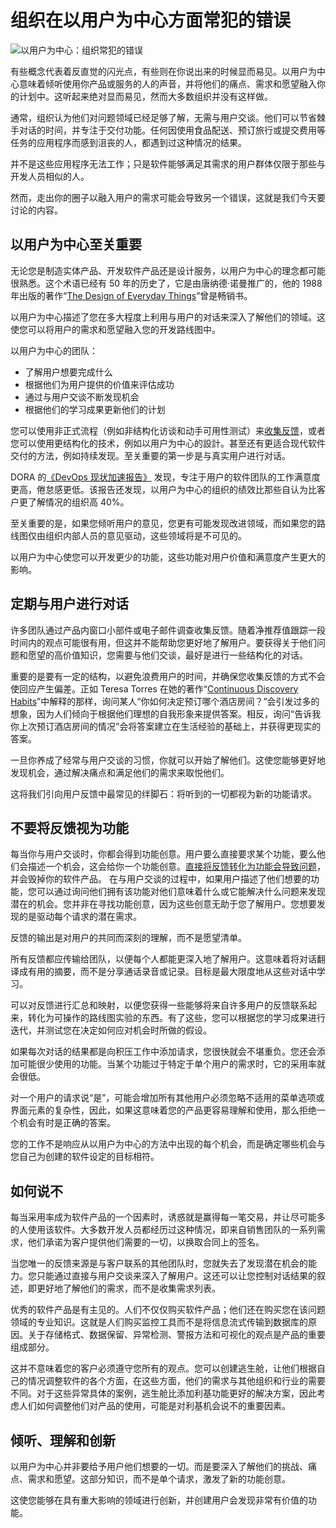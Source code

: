 # 组织在以用户为中心方面常犯的错误

![以用户为中心：组织常犯的错误](https://cdn.thenewstack.io/media/2025/01/74acd0ac-feedback-1024x603.png)

有些概念代表着反直觉的闪光点，有些则在你说出来的时候显而易见。以用户为中心意味着倾听使用你产品或服务的人的声音，并将他们的痛点、需求和愿望融入你的计划中。这听起来绝对显而易见，然而大多数组织并没有这样做。

通常，组织认为他们对问题领域已经足够了解，无需与用户交谈。他们可以节省棘手对话的时间，并专注于交付功能。任何因使用食品配送、预订旅行或提交费用等任务的应用程序而感到沮丧的人，都遇到过这种情况的结果。

并不是这些应用程序无法工作；只是软件能够满足其需求的用户群体仅限于那些与开发人员相似的人。

然而，走出你的圈子以融入用户的需求可能会导致另一个错误，这就是我们今天要讨论的内容。

## 以用户为中心至关重要

无论您是制造实体产品、开发软件产品还是设计服务，以用户为中心的理念都可能很熟悉。这个术语已经有 50 年的历史了，它是由唐纳德·诺曼推广的，他的 1988 年出版的著作“[The Design of Everyday Things](https://en.wikipedia.org/wiki/The_Design_of_Everyday_Things)”曾是畅销书。

以用户为中心描述了您在多大程度上利用与用户的对话来深入了解他们的领域。这使您可以将用户的需求和愿望融入您的开发路线图中。

以用户为中心的团队：

- 了解用户想要完成什么
- 根据他们为用户提供的价值来评估成功
- 通过与用户交谈不断发现机会
- 根据他们的学习成果更新他们的计划

您可以使用非正式流程（例如非结构化访谈和动手可用性测试）来[收集反馈](https://thenewstack.io/speed-means-nothing-without-real-feedback/)，或者您可以使用更结构化的技术，例如以用户为中心的設計。甚至还有更适合现代软件交付的方法，例如持续发现。至关重要的第一步是与真实用户进行对话。

DORA 的[《DevOps 现状加速报告》](https://dora.dev/research/) 发现，专注于用户的软件团队的工作满意度更高，倦怠感更低。该报告还发现，以用户为中心的组织的绩效比那些自认为比客户更了解情况的组织高 40%。

至关重要的是，如果您倾听用户的意见，您更有可能发现改进领域，而如果您的路线图仅由组织内部人员的意见驱动，这些领域将是不可见的。

以用户为中心使您可以开发更少的功能，这些功能对用户价值和满意度产生更大的影响。

## 定期与用户进行对话

许多团队通过产品内窗口小部件或电子邮件调查收集反馈。随着净推荐值跟踪一段时间内的观点可能很有用，但这并不能帮助您更好地了解用户。要获得关于他们问题和愿望的高价值知识，您需要与他们交谈，最好是进行一些结构化的对话。

重要的是要有一定的结构，以避免浪费用户的时间，并确保您收集反馈的方式不会使回应产生偏差。正如 Teresa Torres 在她的著作“[Continuous Discovery Habits](https://www.amazon.com/Continuous-Discovery-Habits-Discover-Products/dp/1736633309)”中解释的那样，询问某人“你如何决定预订哪个酒店房间？”会引发过多的想象，因为人们倾向于根据他们理想的自我形象来提供答案。相反，询问“告诉我你上次预订酒店房间的情况”会将答案建立在生活经验的基础上，并获得更现实的答案。

一旦你养成了经常与用户交谈的习惯，你就可以开始了解他们。这使您能够更好地发现机会，通过解决痛点和满足他们的需求来取悦他们。

这将我们引向用户反馈中最常见的绊脚石：将听到的一切都视为新的功能请求。

## 不要将反馈视为功能

每当你与用户交谈时，你都会得到功能创意。用户要么直接要求某个功能，要么他们会描述一个机会，这会给你一个功能创意。[直接将反馈转化为功能会导致问题](https://thenewstack.io/adding-too-many-features-will-break-your-product-users-and-team/)，并会毁掉你的软件产品。
在与用户交谈的过程中，如果用户描述了他们想要的功能，您可以通过询问他们拥有该功能对他们意味着什么或它能解决什么问题来发现潜在的机会。您并非在寻找功能创意，因为这些创意无助于您了解用户。您想要发现的是驱动每个请求的潜在需求。

反馈的输出是对用户的共同而深刻的理解，而不是愿望清单。

所有反馈都应传输给团队，以便每个人都能更深入地了解用户。这意味着将对话翻译成有用的摘要，而不是分享通话录音或记录。目标是最大限度地从这些对话中学习。

可以对反馈进行汇总和映射，以便您获得一些能够将来自许多用户的反馈联系起来，转化为可操作的路线图实验的东西。有了这些，您可以根据您的学习成果进行迭代，并测试您在决定如何应对机会时所做的假设。

如果每次对话的结果都是向积压工作中添加请求，您很快就会不堪重负。您还会添加可能很少使用的功能。当某个功能过于特定于单个用户的需求时，它的采用率就会很低。

对一个用户的请求说“是”，可能会增加所有其他用户必须忽略不适用的菜单选项或界面元素的复杂性，因此，如果这意味着您的产品更容易理解和使用，那么拒绝一个机会有时是正确的答案。

您的工作不是响应从以用户为中心的方法中出现的每个机会，而是确定哪些机会与您自己为创建的软件设定的目标相符。

## 如何说不
每当采用率成为软件产品的一个因素时，诱惑就是赢得每一笔交易，并让尽可能多的人使用该软件。大多数开发人员都经历过这种情况，即来自销售团队的一系列需求，他们承诺为客户提供他们需要的一切，以换取合同上的签名。

当您唯一的反馈来源是与客户联系的其他团队时，您就失去了发现潜在机会的能力。您只能通过直接与用户交谈来深入了解用户。这还可以让您控制对话结果的叙述，即更好地了解他们的需求，而不是收集需求列表。

优秀的软件产品是有主见的。人们不仅仅购买软件产品；他们还在购买您在该问题领域的专业知识。这就是人们购买监控工具而不是将信息流式传输到数据库的原因。关于存储格式、数据保留、异常检测、警报方法和可视化的观点是产品的重要组成部分。

这并不意味着您的客户必须遵守您所有的观点。您可以创建逃生舱，让他们根据自己的情况调整软件的各个方面，在这些方面，他们的需求与其他组织和行业的需要不同。对于这些异常具体的案例，逃生舱比添加利基功能更好的解决方案，因此考虑人们如何调整他们对产品的使用，可能是对利基机会说不的重要因素。

## 倾听、理解和创新
以用户为中心并非要给予用户他们想要的一切。而是要深入了解他们的挑战、痛点、需求和愿望。这部分知识，而不是单个请求，激发了新的功能创意。

这使您能够在具有重大影响的领域进行创新，并创建用户会发现非常有价值的功能。